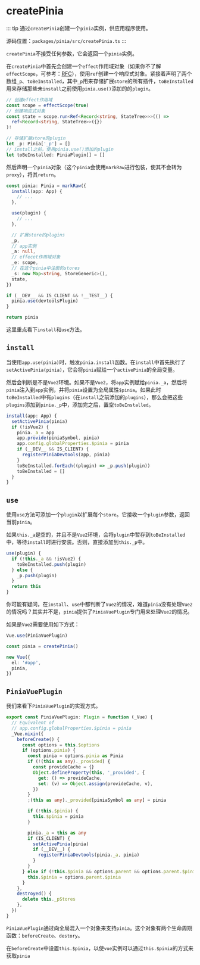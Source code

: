 # createPinia

::: tip
通过`createPinia`创建一个`pinia`实例，供应用程序使用。

源码位置：`packages/pinia/src/createPinia.ts`
:::

`createPinia`不接受任何参数，它会返回一个`pinia`实例。

在`createPinia`中首先会创建一个`effect`作用域对象（如果你不了解`effectScope`，可参考：[RFC](https://github.com/vuejs/rfcs/blob/master/active-rfcs/0041-reactivity-effect-scope.md)），使用`ref`创建一个响应式对象。紧接着声明了两个数组`_p`、`toBeInstalled`，其中`_p`用来存储扩展`store`的所有插件，`toBeInstalled`用来存储那些未`install`之前使用`pinia.use()`添加的的`plugin`。

```ts
// 创建effect作用域
const scope = effectScope(true)
// 创建响应式对象
const state = scope.run<Ref<Record<string, StateTree>>>(() =>
  ref<Record<string, StateTree>>({})
)!

// 存储扩展store的plugin
let _p: Pinia['_p'] = []
// install之前，使用pinia.use()添加的plugin
let toBeInstalled: PiniaPlugin[] = []
```

然后声明一个`pinia`对象（这个`pinia`会使用`markRaw`进行包装，使其不会转为`proxy`），将其`return`。

```ts
const pinia: Pinia = markRaw({
  install(app: App) {
    // ...
  },

  use(plugin) {
    // ...
  },

  // 扩展store的plugins
  _p,
  // app实例
  _a: null,
  // effecet作用域对象
  _e: scope,
  // 在这个pinia中注册的stores
  _s: new Map<string, StoreGeneric>(),
  state,
})

if (__DEV__ && IS_CLIENT && !__TEST__) {
  pinia.use(devtoolsPlugin)
}

return pinia
```

这里重点看下`install`和`use`方法。

## `install`
当使用`app.use(pinia)`时，触发`pinia.install`函数。在`install`中首先执行了`setActivePinia(pinia)`，它会将`pinia`赋给一个`activePinia`的全局变量。

然后会判断是不是`Vue2`环境。如果不是`Vue2`，将`app`实例赋给`pinia._a`，然后将`pinia`注入到`app`实例，并将`pinia`设置为全局属性`$pinia`。如果此时`toBeInstalled`中有`plugins`（在`install`之前添加的`plugins`），那么会把这些`plugins`添加到`pinia._p`中，添加完之后，置空`toBeInstalled`。

```ts
install(app: App) {
  setActivePinia(pinia)
  if (!isVue2) {
    pinia._a = app
    app.provide(piniaSymbol, pinia)
    app.config.globalProperties.$pinia = pinia
    if (__DEV__ && IS_CLIENT) {
      registerPiniaDevtools(app, pinia)
    }
    toBeInstalled.forEach((plugin) => _p.push(plugin))
    toBeInstalled = []
  }
}
```

## `use`

使用`use`方法可添加一个`plugin`以扩展每个`store`。它接收一个`plugin`参数，返回当前`pinia`。

如果`this._a`是空的，并且不是`Vue2`环境，会将`plugin`中暂存到`toBeInstalled`中，等待`install`时进行安装。否则，直接添加到`this._p`中。

```ts
use(plugin) {
  if (!this._a && !isVue2) {
    toBeInstalled.push(plugin)
  } else {
    _p.push(plugin)
  }
  return this
}
```

你可能有疑问，在`install`、`use`中都判断了`Vue2`的情况，难道`pinia`没有处理`Vue2`的情况吗？其实并不是，`pinia`提供了`PiniaVuePlugin`专门用来处理`Vue2`的情况。

如果是`Vue2`需要使用如下方式：

```ts
Vue.use(PiniaVuePlugin)

const pinia = createPinia()

new Vue({
  el: '#app',
  pinia,
})
```

## `PiniaVuePlugin`

我们来看下`PiniaVuePlugin`的实现方式。

```ts
export const PiniaVuePlugin: Plugin = function (_Vue) {
  // Equivalent of
  // app.config.globalProperties.$pinia = pinia
  _Vue.mixin({
    beforeCreate() {
      const options = this.$options
      if (options.pinia) {
        const pinia = options.pinia as Pinia
        if (!(this as any)._provided) {
          const provideCache = {}
          Object.defineProperty(this, '_provided', {
            get: () => provideCache,
            set: (v) => Object.assign(provideCache, v),
          })
        }
        ;(this as any)._provided[piniaSymbol as any] = pinia

        if (!this.$pinia) {
          this.$pinia = pinia
        }

        pinia._a = this as any
        if (IS_CLIENT) {
          setActivePinia(pinia)
          if (__DEV__) {
            registerPiniaDevtools(pinia._a, pinia)
          }
        }
      } else if (!this.$pinia && options.parent && options.parent.$pinia) {
        this.$pinia = options.parent.$pinia
      }
    },
    destroyed() {
      delete this._pStores
    },
  })
}
```

`PiniaVuePlugin`通过向全局混入一个对象来支持`pinia`。这个对象有两个生命周期函数：`beforeCreate`、`destory`。

在`beforeCreate`中设置`this.$pinia`，以使`vue`实例可以通过`this.$pinia`的方式来获取`pinia`
